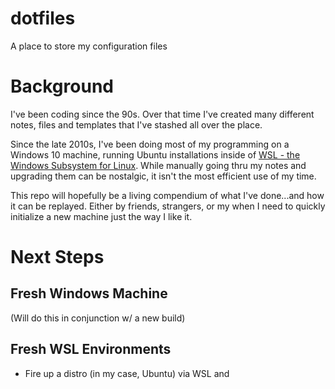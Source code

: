 # dotfiles
A place to store my configuration files

# Background

I've been coding since the 90s. Over that time I've created many different notes, files and templates that I've stashed all over the place.

Since the late 2010s, I've been doing most of my programming on a Windows 10 machine, running Ubuntu installations inside of [WSL - the Windows Subsystem for Linux](https://docs.microsoft.com/en-us/windows/wsl/install-win10).  While manually going thru my notes and upgrading them can be nostalgic, it isn't the most efficient use of my time.

This repo will hopefully be a living compendium of what I've done...and how it can be replayed.  Either by friends, strangers, or my when I need to quickly initialize a new machine just the way I like it.

# Next Steps

## Fresh Windows Machine

(Will do this in conjunction w/ a new build)

## Fresh WSL Environments

* Fire up a distro (in my case, Ubuntu) via WSL and 